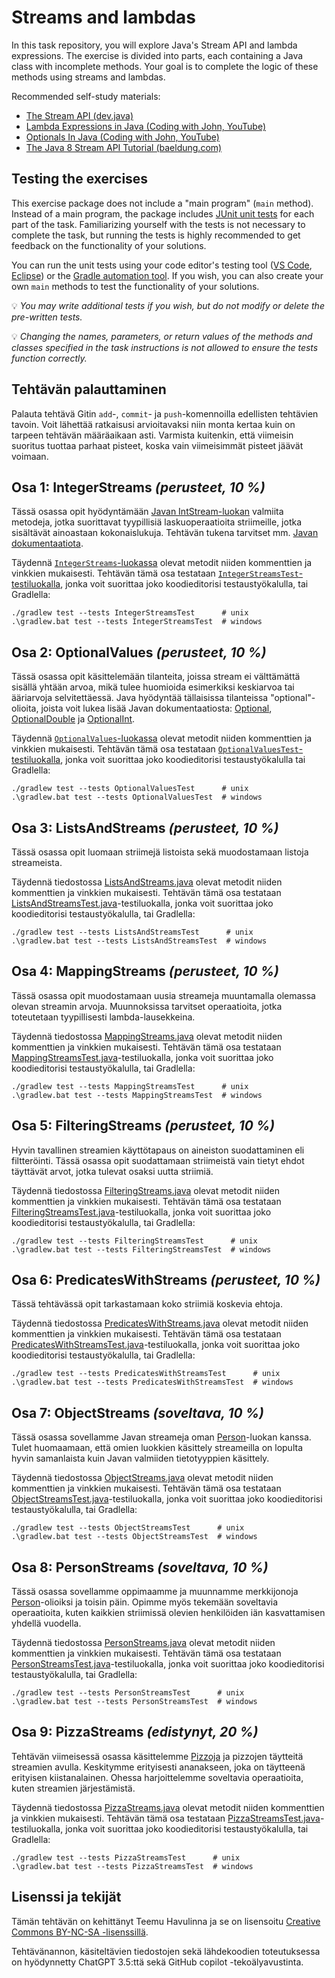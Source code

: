 # Streams and lambdas

In this task repository, you will explore Java's Stream API and lambda expressions. The exercise is divided into parts, each containing a Java class with incomplete methods. Your goal is to complete the logic of these methods using streams and lambdas.

Recommended self-study materials:

* [The Stream API (dev.java)](https://dev.java/learn/api/streams/)
* [Lambda Expressions in Java (Coding with John, YouTube)](https://youtu.be/tj5sLSFjVj4)
* [Optionals In Java (Coding with John, YouTube)](https://youtu.be/vKVzRbsMnTQ)
* [The Java 8 Stream API Tutorial (baeldung.com)](https://www.baeldung.com/java-8-streams)

## Testing the exercises

This exercise package does not include a "main program" (`main` method). Instead of a main program, the package includes [JUnit unit tests](./src/test/java/) for each part of the task. Familiarizing yourself with the tests is not necessary to complete the task, but running the tests is highly recommended to get feedback on the functionality of your solutions.

You can run the unit tests using your code editor's testing tool ([VS Code](https://code.visualstudio.com/docs/java/java-testing), [Eclipse](https://www.vogella.com/tutorials/JUnitEclipse/article.html)) or the [Gradle automation tool](https://docs.gradle.org/current/userguide/java_testing.html). If you wish, you can also create your own `main` methods to test the functionality of your solutions.

💡 *You may write additional tests if you wish, but do not modify or delete the pre-written tests.*

💡 *Changing the names, parameters, or return values of the methods and classes specified in the task instructions is not allowed to ensure the tests function correctly.*

## Tehtävän palauttaminen

Palauta tehtävä Gitin `add`-, `commit`- ja `push`-komennoilla edellisten tehtävien tavoin. Voit lähettää ratkaisusi arvioitavaksi niin monta kertaa kuin on tarpeen tehtävän määräaikaan asti. Varmista kuitenkin, että viimeisin suoritus tuottaa parhaat pisteet, koska vain viimeisimmät pisteet jäävät voimaan.


## Osa 1: IntegerStreams *(perusteet, 10 %)*

Tässä osassa opit hyödyntämään [Javan IntStream-luokan](https://docs.oracle.com/en/java/javase/17/docs/api/java.base/java/util/stream/IntStream.html) valmiita metodeja, jotka suorittavat tyypillisiä laskuoperaatioita striimeille, jotka sisältävät ainoastaan kokonaislukuja. Tehtävän tukena tarvitset mm. [Javan dokumentaatiota](https://docs.oracle.com/en/java/javase/17/docs/api/java.base/java/util/stream/IntStream.html).

Täydennä [`IntegerStreams`-luokassa](./src/main/java/part01/IntegerStreams.java) olevat metodit niiden kommenttien ja vinkkien mukaisesti. Tehtävän tämä osa testataan [`IntegerStreamsTest`-testiluokalla](./src/test/java/part01/IntegerStreamsTest.java), jonka voit suorittaa joko koodieditorisi testaustyökalulla, tai Gradlella:

```
./gradlew test --tests IntegerStreamsTest      # unix
.\gradlew.bat test --tests IntegerStreamsTest  # windows
```

## Osa 2: OptionalValues *(perusteet, 10 %)*

Tässä osassa opit käsittelemään tilanteita, joissa stream ei välttämättä sisällä yhtään arvoa, mikä tulee huomioida esimerkiksi keskiarvoa tai ääriarvoja selvitettäessä. Java hyödyntää tällaisissa tilanteissa "optional"-olioita, joista voit lukea lisää Javan dokumentaatiosta: [Optional](https://docs.oracle.com/en/java/javase/17/docs/api/java.base/java/util/Optional.html), [OptionalDouble](https://docs.oracle.com/en/java/javase/17/docs/api/java.base/java/util/OptionalDouble.html) ja [OptionalInt](https://docs.oracle.com/en/java/javase/17/docs/api/java.base/java/util/OptionalInt.html).

Täydennä [`OptionalValues`-luokassa](./src/main/java/part02/OptionalValues.java) olevat metodit niiden kommenttien ja vinkkien mukaisesti. Tehtävän tämä osa testataan [`OptionalValuesTest`-testiluokalla](./src/test/java/part02/OptionalValuesTest.java), jonka voit suorittaa joko koodieditorisi testaustyökalulla tai Gradlella:

```
./gradlew test --tests OptionalValuesTest      # unix
.\gradlew.bat test --tests OptionalValuesTest  # windows
```

## Osa 3: ListsAndStreams *(perusteet, 10 %)*

Tässä osassa opit luomaan striimejä listoista sekä muodostamaan listoja streameista.

Täydennä tiedostossa [ListsAndStreams.java](./src/main/java/part03/ListsAndStreams.java) olevat metodit niiden kommenttien ja vinkkien mukaisesti. Tehtävän tämä osa testataan [ListsAndStreamsTest.java](./src/test/java/part03/ListsAndStreamsTest.java)-testiluokalla, jonka voit suorittaa joko koodieditorisi testaustyökalulla, tai Gradlella:

```
./gradlew test --tests ListsAndStreamsTest      # unix
.\gradlew.bat test --tests ListsAndStreamsTest  # windows
```

## Osa 4: MappingStreams *(perusteet, 10 %)*

Tässä osassa opit muodostamaan uusia streameja muuntamalla olemassa olevan streamin arvoja. Muunnoksissa tarvitset operaatioita, jotka toteutetaan tyypillisesti lambda-lausekkeina.

Täydennä tiedostossa [MappingStreams.java](./src/main/java/part04/MappingStreams.java) olevat metodit niiden kommenttien ja vinkkien mukaisesti. Tehtävän tämä osa testataan [MappingStreamsTest.java](./src/test/java/part04/MappingStreamsTest.java)-testiluokalla, jonka voit suorittaa joko koodieditorisi testaustyökalulla, tai Gradlella:
```
./gradlew test --tests MappingStreamsTest      # unix
.\gradlew.bat test --tests MappingStreamsTest  # windows
```

## Osa 5: FilteringStreams *(perusteet, 10 %)*

Hyvin tavallinen streamien käyttötapaus on aineiston suodattaminen eli filtteröinti. Tässä osassa opit suodattamaan striimeistä vain tietyt ehdot täyttävät arvot, jotka tulevat osaksi uutta striimiä.

Täydennä tiedostossa [FilteringStreams.java](./src/main/java/part05/FilteringStreams.java) olevat metodit niiden kommenttien ja vinkkien mukaisesti. Tehtävän tämä osa testataan [FilteringStreamsTest.java](./src/test/java/part05/FilteringStreamsTest.java)-testiluokalla, jonka voit suorittaa joko koodieditorisi testaustyökalulla, tai Gradlella:

```
./gradlew test --tests FilteringStreamsTest      # unix
.\gradlew.bat test --tests FilteringStreamsTest  # windows
```

## Osa 6: PredicatesWithStreams *(perusteet, 10 %)*

Tässä tehtävässä opit tarkastamaan koko striimiä koskevia ehtoja.

Täydennä tiedostossa [PredicatesWithStreams.java](./src/main/java/part06/PredicatesWithStreams.java) olevat metodit niiden kommenttien ja vinkkien mukaisesti. Tehtävän tämä osa testataan [PredicatesWithStreamsTest.java](./src/test/java/part06/PredicatesWithStreamsTest.java)-testiluokalla, jonka voit suorittaa joko koodieditorisi testaustyökalulla, tai Gradlella:

```
./gradlew test --tests PredicatesWithStreamsTest      # unix
.\gradlew.bat test --tests PredicatesWithStreamsTest  # windows
```

## Osa 7: ObjectStreams *(soveltava, 10 %)*

Tässä osassa sovellamme Javan streameja oman [Person](./src/main/java/person/Person.java)-luokan kanssa. Tulet huomaamaan, että omien luokkien käsittely streameilla on lopulta hyvin samanlaista kuin Javan valmiiden tietotyyppien käsittely.

Täydennä tiedostossa [ObjectStreams.java](./src/main/java/part07/ObjectStreams.java) olevat metodit niiden kommenttien ja vinkkien mukaisesti. Tehtävän tämä osa testataan [ObjectStreamsTest.java](./src/test/java/part07/ObjectStreamsTest.java)-testiluokalla, jonka voit suorittaa joko koodieditorisi testaustyökalulla, tai Gradlella:

```
./gradlew test --tests ObjectStreamsTest      # unix
.\gradlew.bat test --tests ObjectStreamsTest  # windows
```

## Osa 8: PersonStreams *(soveltava, 10 %)*

Tässä osassa sovellamme oppimaamme ja muunnamme merkkijonoja [Person](./src/main/java/person/Person.java)-olioiksi ja toisin päin. Opimme myös tekemään soveltavia operaatioita, kuten kaikkien striimissä olevien henkilöiden iän kasvattamisen yhdellä vuodella.

Täydennä tiedostossa [PersonStreams.java](./src/main/java/part08/PersonStreams.java) olevat metodit niiden kommenttien ja vinkkien mukaisesti. Tehtävän tämä osa testataan [PersonStreamsTest.java](./src/test/java/part08/PersonStreamsTest.java)-testiluokalla, jonka voit suorittaa joko koodieditorisi testaustyökalulla, tai Gradlella:

```
./gradlew test --tests PersonStreamsTest      # unix
.\gradlew.bat test --tests PersonStreamsTest  # windows
```


## Osa 9: PizzaStreams *(edistynyt, 20 %)*

Tehtävän viimeisessä osassa käsittelemme [Pizzoja](./src/main/java/pizza/Pizza.java) ja pizzojen täytteitä streamien avulla. Keskitymme erityisesti ananakseen, joka on täytteenä erityisen kiistanalainen. Ohessa harjoittelemme soveltavia operaatioita, kuten streamien järjestämistä.

Täydennä tiedostossa [PizzaStreams.java](./src/main/java/part09/PizzaStreams.java) olevat metodit niiden kommenttien ja vinkkien mukaisesti. Tehtävän tämä osa testataan [PizzaStreamsTest.java](./src/test/java/part09/PizzaStreamsTest.java)-testiluokalla, jonka voit suorittaa joko koodieditorisi testaustyökalulla, tai Gradlella:

```
./gradlew test --tests PizzaStreamsTest      # unix
.\gradlew.bat test --tests PizzaStreamsTest  # windows
```


## Lisenssi ja tekijät

Tämän tehtävän on kehittänyt Teemu Havulinna ja se on lisensoitu [Creative Commons BY-NC-SA -lisenssillä](https://creativecommons.org/licenses/by-nc-sa/4.0/).

Tehtävänannon, käsiteltävien tiedostojen sekä lähdekoodien toteutuksessa on hyödynnetty ChatGPT 3.5:ttä sekä GitHub copilot -tekoälyavustinta.
